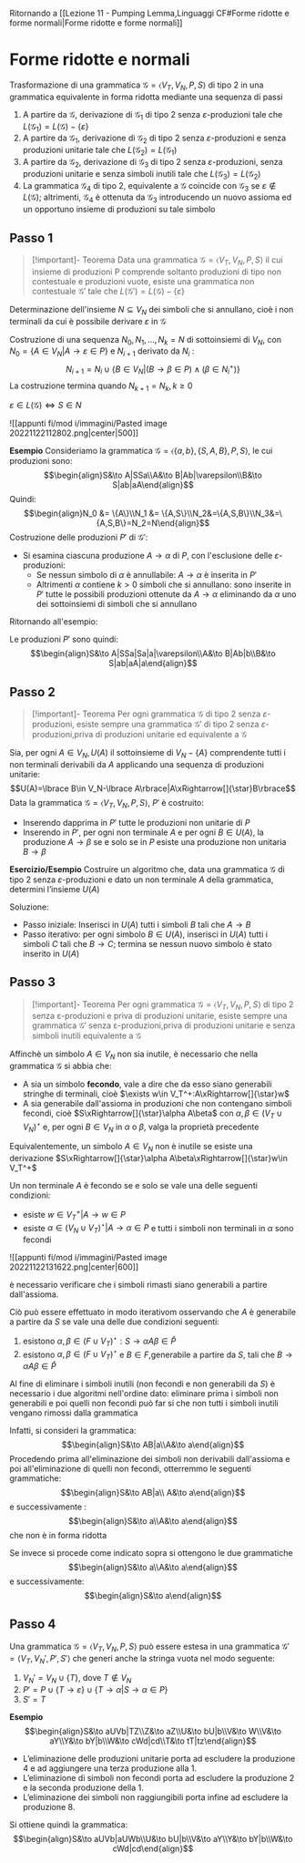 Ritornando a [[Lezione 11 - Pumping Lemma,Linguaggi CF#Forme ridotte e forme normali|Forme ridotte e forme normali]]

# Forme ridotte e normali 

Trasformazione di una grammatica $\mathcal G=\langle V_T,V_N,P,S\rangle$ di tipo 2 in una grammatica equivalente in forma ridotta mediante una sequenza di passi

1. A partire da $\mathcal G$, derivazione di $\mathcal G_1$ di tipo 2 senza $\varepsilon$-produzioni tale che $L(\mathcal G_1)=L(\mathcal G)-\lbrace\varepsilon\rbrace$
2. A partire da $\mathcal G_1$, derivazione di $\mathcal G_2$ di tipo 2 senza $\varepsilon$-produzioni e senza produzioni unitarie tale che $L(\mathcal G_2)=L(\mathcal G_1)$
3. A partire da $\mathcal G_2$, derivazione di $\mathcal G_3$ di tipo 2 senza $\varepsilon$-produzioni, senza produzioni unitarie e senza simboli inutili tale che $L(\mathcal G_3)=L(\mathcal G_2)$
4. La grammatica $\mathcal G_4$ di tipo 2, equivalente a $\mathcal G$ coincide con $\mathcal G_3$ se $\varepsilon\not\in L(\mathcal G)$; altrimenti, $\mathcal G_4$ è ottenuta da $\mathcal G_3$ introducendo un nuovo assioma ed un opportuno insieme di produzioni su tale simbolo


## Passo 1

>[!important]- Teorema
>Data una grammatica $\mathcal G=\langle V_T,V_N,P,S\rangle$ il cui insieme di produzioni P comprende soltanto produzioni di tipo non contestuale e produzioni vuote, esiste una grammatica non contestuale $\mathcal G'$ tale che $L(\mathcal G')=L(\mathcal G)-\lbrace\varepsilon\rbrace$

Determinazione dell'insieme $N\subseteq V_N$ dei simboli che si annullano, cioè i non terminali da cui è possibile derivare $\varepsilon$ in $\mathcal G$

Costruzione di una sequenza $N_0,N_1,...,N_k=N$ di sottoinsiemi di $V_N$, con $N_0=\lbrace A\in V_N|A\to\varepsilon\in P\rbrace$ e $N_{i+1}$ derivato da $N_i$ :$$N_{i+1}=N_i\cup\lbrace B\in V_N|(B\to\beta\in P)\land(\beta\in N_i^+)\rbrace$$
La costruzione termina quando $N_{k+1}=N_k, k\geq0$

$\varepsilon\in L(\mathcal G)\iff S\in N$

![[appunti fi/mod i/immagini/Pasted image 20221122112802.png|center|500]]

**Esempio**
Consideriamo la grammatica $\mathcal G=\langle\{a,b\},\{S,A,B\},P,S\rangle$, le cui produzioni sono:
$$\begin{align}S&\to A|SSa\\A&\to B|Ab|\varepsilon\\B&\to S|ab|aA\end{align}$$
Quindi:
$$\begin{align}N_0 &= \{A\}\\N_1 &= \{A,S\}\\N_2&=\{A,S,B\}\\N_3&=\{A,S,B\}=N_2=N\end{align}$$
Costruzione delle produzioni $P'$ di $\mathcal G'$:
- Si esamina ciascuna produzione $A\to\alpha$ di $P$, con l'esclusione delle $\varepsilon$-produzioni:
	- Se nessun simbolo di $\alpha$ è annullabile: $A\to\alpha$ è inserita in $P'$
	- Altrimenti $\alpha$ contiene $k\gt0$ simboli che si annullano: sono inserite in $P'$ tutte le possibili produzioni ottenute da $A\to\alpha$ eliminando da $\alpha$ uno dei sottoinsiemi di simboli che si annullano

Ritornando all'esempio:

Le produzioni $P'$ sono quindi:
$$\begin{align}S&\to A|SSa|Sa|a|\varepsilon\\A&\to B|Ab|b\\B&\to S|ab|aA|a\end{align}$$

## Passo 2

>[!important]- Teorema
>Per ogni grammatica $\mathcal G$ di tipo 2 senza $\varepsilon$-produzioni, esiste sempre una grammatica $\mathcal G'$ di tipo 2 senza $\varepsilon$-produzioni,priva di produzioni unitarie ed equivalente a $\mathcal G$

Sia, per ogni $A\in V_N,U(A)$ il sottoinsieme di $V_N-\lbrace A\rbrace$ comprendente tutti i non terminali derivabili da $A$ applicando una sequenza di produzioni unitarie:
$$U(A)=\lbrace B\in V_N-\lbrace A\rbrace|A\xRightarrow[]{\star}B\rbrace$$
Data la grammatica $\mathcal G=\langle V_T,V_N,P,S\rangle$, $P'$ è costruito:

- Inserendo dapprima in $P'$ tutte le produzioni non unitarie di $P$
- Inserendo in $P'$, per ogni non terminale $A$ e per ogni $B\in U(A)$, la produzione $A\to\beta$ se e solo se in $P$ esiste una produzione non unitaria $B\to\beta$

**Esercizio/Esempio**
Costruire un algoritmo che, data una grammatica $\mathcal G$ di tipo 2 senza $\varepsilon$-produzioni e dato un non terminale $A$ della grammatica, determini l’insieme $U(A)$

Soluzione:
- Passo iniziale: Inserisci in $U(A)$ tutti i simboli $B$ tali che $A\to B$
- Passo iterativo: per ogni simbolo $B\in U(A)$, inserisci in $U(A)$ tutti i simboli $C$ tali che $B\to C$; termina se nessun nuovo simbolo è stato inserito in $U(A)$


## Passo 3

>[!important]- Teorema
>Per ogni grammatica $\mathcal G=\langle V_T,V_N,P,S\rangle$ di tipo 2 senza ε-produzioni e priva di produzioni unitarie, esiste sempre una grammatica $\mathcal G'$ senza ε-produzioni,priva di produzioni unitarie e senza simboli inutili equivalente a $\mathcal G$

Affinchè un simbolo $A\in V_N$ non sia inutile, è necessario che nella grammatica $\mathcal G$ si abbia che:

- A sia un simbolo **fecondo**, vale a dire che da esso siano generabili stringhe di terminali, cioè $\exists w\in V_T^+:A\xRightarrow[]{\star}w$
- A sia generabile dall'assioma in produzioni che non contengano simboli fecondi, cioè $S\xRightarrow[]{\star}\alpha A\beta$ con $\alpha,\beta\in(V_T\cup V_N)^\star$ e, per ogni $B\in V_N$ in $\alpha$ o $\beta$, valga la proprietà precedente

Equivalentemente, un simbolo $A\in V_N$ non è inutile se esiste una derivazione $S\xRightarrow[]{\star}\alpha A\beta\xRightarrow[]{\star}w\in V_T^+$

Un non terminale $A$ è fecondo se e solo se vale una delle seguenti condizioni:

- esiste $w\in V_T^+|A\to w\in P$
- esiste $\alpha\in(V_N\cup V_T)^\star|A\to\alpha\in P$ e tutti i simboli non terminali in $\alpha$ sono fecondi

![[appunti fi/mod i/immagini/Pasted image 20221122131622.png|center|600]]

è necessario verificare che i simboli rimasti siano generabili a partire dall'assioma.

Ciò può essere effettuato in modo iterativom osservando che $A$ è generabile a partire da $S$ se vale una delle due condizioni seguenti:

1. esistono $\alpha,\beta\in(F\cup V_T)^\star:S\to\alpha A\beta\in \hat P$
2. esistono $\alpha,\beta\in(F\cup V_T)^\star$ e $B\in F$,generabile a partire da $S$, tali che $B\to\alpha A\beta\in\hat P$ 

Al fine di eliminare i simboli inutili (non fecondi e non generabili da $S$) è necessario i due algoritmi nell'ordine dato: eliminare prima i simboli non generabili e poi quelli non fecondi può far si che non tutti i simboli inutili vengano rimossi dalla grammatica

Infatti, si consideri la grammatica:
$$\begin{align}S&\to AB|a\\A&\to a\end{align}$$
Procedendo prima all'eliminazione dei simboli non derivabili dall'assioma e poi all'eliminazione di quelli non fecondi, otterremmo le seguenti grammatiche:
$$\begin{align}S&\to AB|a\\ A&\to a\end{align}$$
e successivamente : $$\begin{align}S&\to a\\A&\to a\end{align}$$
che non è in forma ridotta

Se invece si procede come indicato sopra si ottengono le due grammatiche
$$\begin{align}S&\to a\\A&\to a\end{align}$$
e successivamente:
$$\begin{align}S&\to a\end{align}$$

## Passo 4

Una grammatica $\mathcal G=\langle V_T,V_N,P,S\rangle$ può essere estesa in una grammatica $\mathcal G'=\langle V_T,V_N',P',S'\rangle$ che generi anche la stringa vuota nel modo seguente:

1. $V_N'=V_N\cup\lbrace T\rbrace$, dove $T\not\in V_N$
2. $P'=P\cup\lbrace T\to\varepsilon\rbrace\cup\lbrace T\to\alpha|S\to\alpha\in P\rbrace$
3. $S'=T$

**Esempio**
$$\begin{align}S&\to aUVb|TZ\\Z&\to aZ\\U&\to bU|b\\V&\to W\\V&\to aY\\Y&\to bY|b\\W&\to cWd|cd\\T&\to tT|tz\end{align}$$
- L’eliminazione delle produzioni unitarie porta ad escludere la produzione 4 e ad aggiungere una terza produzione alla 1.
- L’eliminazione di simboli non fecondi porta ad escludere la produzione 2 e la seconda produzione della 1.
- L’eliminazione dei simboli non raggiungibili porta infine ad escludere la produzione 8.

Si ottiene quindi la grammatica:
$$\begin{align}S&\to aUVb|aUWb\\U&\to bU|b\\V&\to aY\\Y&\to bY|b\\W&\to cWd|cd\end{align}$$
